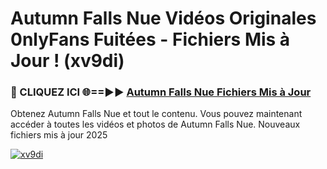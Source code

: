 # Autumn Falls Nue Vidéos Originales 0nlyFans Fuitées - Fichiers Mis à Jour ! (xv9di)

<h3>🔴 CLIQUEZ ICI 🌐==►► <a href="https://tinyurl.com/2pmr4ezf" rel="nofollow">Autumn Falls Nue Fichiers Mis à Jour</a></h3>

Obtenez Autumn Falls Nue et tout le contenu. Vous pouvez maintenant accéder à toutes les vidéos et photos de Autumn Falls Nue. Nouveaux fichiers mis à jour 2025

[![xv9di](https://i.imgur.com/6SNvagu.gif)](https://tinyurl.com/2pmr4ezf)
